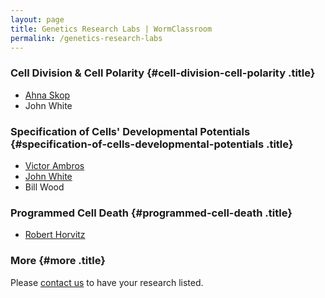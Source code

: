 ```yaml
---
layout: page
title: Genetics Research Labs | WormClassroom
permalink: /genetics-research-labs
---
```

### Cell Division & Cell Polarity {#cell-division-cell-polarity .title}

-   [Ahna Skop](http://skoplab.weebly.com/)
-   John White

### Specification of Cells' Developmental Potentials {#specification-of-cells-developmental-potentials .title}

-   [Victor Ambros](http://146.189.76.171/VRA/Home.html)
-   [John White](http://www.molbio.wisc.edu/white)
-   Bill Wood

### Programmed Cell Death {#programmed-cell-death .title}

-   [Robert Horvitz](http://web.mit.edu/horvitz/www/)

### More {#more .title}

Please [contact us](contact) to have your research listed.
